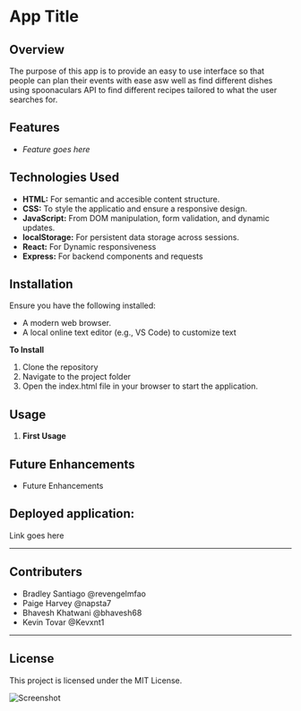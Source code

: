 # **App Title**


## **Overview**

The purpose of this app is to provide an easy to use interface so that people can plan their events with ease asw well as find different dishes using spoonaculars API to find different recipes tailored to what the user searches for.
## **Features**
* *Feature goes here*


## **Technologies Used**
* **HTML:**  For semantic and accesible content structure.
* **CSS:** To style the applicatio and ensure a responsive design.
* **JavaScript:** From DOM manipulation, form validation, and dynamic updates.
* **localStorage:** For persistent data storage across sessions.
* **React:** For Dynamic responsiveness
* **Express:** For backend components and requests

## **Installation**
Ensure you have the following installed:
* A modern web browser.
* A local online text editor (e.g., VS Code) to customize text
  
**To Install**
  1. Clone the repository
  2. Navigate to the project folder
  3. Open the index.html file in your browser to start the application.
 
  ## **Usage**
  1. **First Usage**
     

## **Future Enhancements**
* Future Enhancements


## Deployed application: 
Link goes here

---
## **Contributers**
* Bradley Santiago @revengelmfao
* Paige Harvey @napsta7
* Bhavesh Khatwani @bhavesh68
* Kevin Tovar @Kevxnt1

---
  ## **License**
  This project is licensed under the MIT License. 

![Screenshot](https://github.com/)

